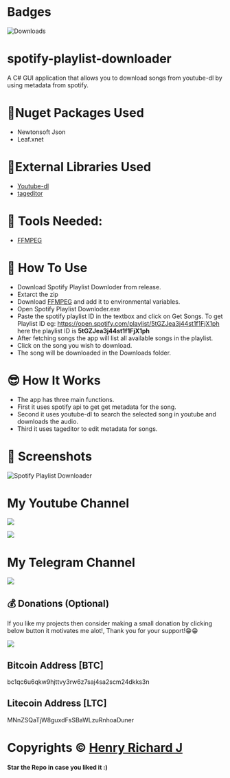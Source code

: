 # Badges
![Downloads](https://img.shields.io/github/downloads/henry-richard7/spotify-playlist-downloader/total.svg?style=for-the-badge&logo=github)

# spotify-playlist-downloader
 A C# GUI application that allows you to download songs from youtube-dl by using metadata from spotify.

# 📎Nuget Packages Used
* Newtonsoft Json
* Leaf.xnet

# 🦾External Libraries Used
* [Youtube-dl](https://youtube-dl.org/)
* [tageditor](https://github.com/Martchus/tageditor)

# 🎯 Tools Needed:
* [FFMPEG](https://www.gyan.dev/ffmpeg/builds/) 

# 🤔 How To Use
* Download Spotify Playlist Downloder from release.
* Extarct the zip
* Download [FFMPEG](https://www.gyan.dev/ffmpeg/builds/) and add it to environmental variables.
* Open Spotify Playlist Downloder.exe
* Paste the spotify playlist ID in the textbox and click on Get Songs. To get Playlist ID eg: https://open.spotify.com/playlist/5tGZJea3j44st1f1FjX1ph here the playlist ID is **5tGZJea3j44st1f1FjX1ph**
* After fetching songs the app will list all available songs in the playlist.
* Click on the song you wish to download.
* The song will be downloaded in the Downloads folder.

# 😎 How It Works
* The app has three main functions.
* First it uses spotify api to get get metadata for the song.
* Second it uses youtube-dl to search the selected song in youtube and downloads the audio.
* Third it uses tageditor to edit metadata for songs.

# 📸 Screenshots
![Spotify Playlist Downloader](https://user-images.githubusercontent.com/68910039/121838571-c50dc580-ccf5-11eb-8a80-db35f1f990dd.jpg)

# My Youtube Channel
[![](https://img.shields.io/badge/Subscribe-red?style=for-the-badge&logo=YouTube)](https://www.youtube.com/channel/UCVGasc5jr45eZUpZNHvbtWQ)

[![](https://img.shields.io/youtube/channel/subscribers/UCVGasc5jr45eZUpZNHvbtWQ?style=social)](https://www.youtube.com/channel/UCVGasc5jr45eZUpZNHvbtWQ)

# My Telegram Channel
[![](https://img.shields.io/badge/Telegram-Join%20Now-blue?style=for-the-badge&logo=Telegram)](https://t.me/cracked4free)

## 💰 Donations (Optional)
If you like my projects then consider making a small donation by clicking below button it motivates me alot!, Thank you for your support!😁😁 
<br/>

[![](https://img.shields.io/badge/Donate-Paypal-blue?style=for-the-badge&logo=paypal)](https://www.paypal.com/paypalme/henryrics)

## Bitcoin Address [BTC]
bc1qc6u6qkw9hjttvy3rw6z7saj4sa2scm24dkks3n

## Litecoin Address [LTC]
MNnZSQaTjW8guxdFsSBaWLzuRnhoaDuner

# Copyrights © [Henry Richard J](https://github.com/henry-richard7)
#### Star the Repo in case you liked it :)
